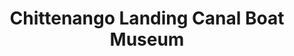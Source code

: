 ---
layout: repo
title: "Chittenango Landing Canal Boat Museum"
id: 19761
permalink: repos/19761/
---